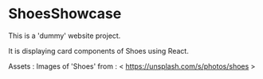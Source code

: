 # ShoesShowcase

This is a 'dummy' website project.

It is displaying card components of Shoes using React.

Assets :
Images of 'Shoes' from : < https://unsplash.com/s/photos/shoes >

